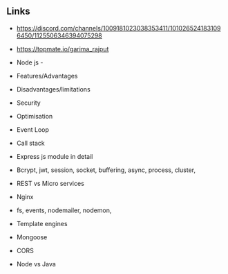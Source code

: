 ## Links

- https://discord.com/channels/1009181023038353411/1010265241831096450/1125506346394075298
- https://topmate.io/garima_rajput



- Node js -
- Features/Advantages
- Disadvantages/limitations
- Security
- Optimisation
- Event Loop
- Call stack
- Express js module in detail
- Bcrypt, jwt, session, socket, buffering, async, process, cluster,
- REST vs Micro services
- Nginx
- fs, events, nodemailer, nodemon,
- Template engines
- Mongoose
- CORS
- Node vs Java